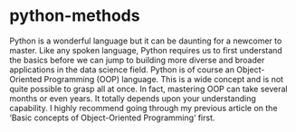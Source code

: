 
# python-methods

Python is a wonderful language but it can be daunting for a newcomer to master. Like any spoken language, Python requires us to
first understand the basics before we can jump to building more diverse and broader applications in the data science field.
Python is of course an Object-Oriented Programming (OOP) language. This is a wide concept and is not quite possible to grasp all at once.
In fact, mastering OOP can take several months or even years. It totally depends upon your understanding capability.
I highly recommend going through my previous article on the ‘Basic concepts of Object-Oriented Programming‘ first.
